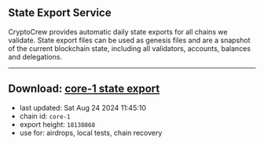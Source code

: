 ## State Export Service
CryptoCrew provides automatic daily state exports for all chains we validate. State export files can be used as genesis files and are a snapshot of the current blockchain state, including all validators, accounts, balances and delegations.

---
**Download: [core-1 state export](https://dl-eu2.ccvalidators.com/SERVICE/persistence/core-1_export_18130868.json)**
---

- last updated: Sat Aug 24 2024 11:45:10
- chain id: `core-1`
- export height: `18130868`
- use for: airdrops, local tests, chain recovery
